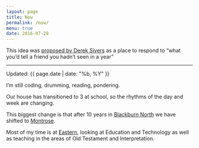 ```yaml
---
layout: page
title: Now
permalink: /now/
menu: true
date: 2016-07-28
---
```

This idea was [proposed by Derek Sivers](http://nownownow.com/about) as a place to respond to
“what you’d tell a friend you hadn’t seen in a year”
<hr />
Updated: {{ page.date | date: "%b, %Y" }}

I’m still coding, drumming, reading, pondering.

Our house has transitioned to 3 at school, so the rhythms of the day and week are changing.

This biggest change is that after 10 years in [Blackburn North](https://www.google.com.au/maps/@-37.8046454,145.1462904,15z)
we have shifted to [Montrose](https://www.google.com.au/maps/@-37.8073644,145.3506885,14z).

Most of my time is at [Eastern](https://eastern.edu.au), looking at Education and Technology
as well as teaching in the areas of Old Testament and Interpretation.
